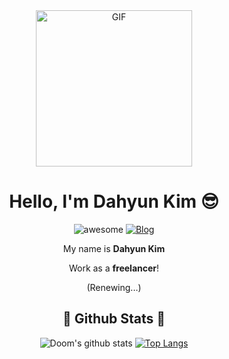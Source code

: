 <div align="center">
<img align="center" alt="GIF" height="250px" src="https://media.giphy.com/media/du3J3cXyzhj75IOgvA/giphy.gif" />

# Hello, I'm Dahyun Kim 😎
![awesome](https://camo.githubusercontent.com/abb97269de2982c379cbc128bba93ba724d8822bfbe082737772bd4feb59cb54/68747470733a2f2f63646e2e7261776769742e636f6d2f73696e647265736f726875732f617765736f6d652f643733303566333864323966656437386661383536353265336136336531353464643865383832392f6d656469612f62616467652e737667)
[![Blog](https://img.shields.io/badge/doom's-Blog-yellowgreen)](https://doooomdoom.tistory.com/)

My name is **Dahyun Kim**

Work as a **freelancer**!

(Renewing...)

## 🚀 Github Stats 🚀
![Doom's github stats](https://github-readme-stats.vercel.app/api?username=dhdh3311&theme=jolly&show_icons=true&line_height=33) [![Top Langs](https://github-readme-stats.vercel.app/api/top-langs/?username=dhdh3311&theme=jolly&langs_count=4&card_width=352)](https://github.com/anuraghazra/github-readme-stats)

</div>



<!--
**dhdh3311/dhdh3311** is a ✨ _special_ ✨ repository because its `README.md` (this file) appears on your GitHub profile.

Here are some ideas to get you started:

- 🔭 I’m currently working on ...
- 🌱 I’m currently learning ...
- 👯 I’m looking to collaborate on ...
- 🤔 I’m looking for help with ...
- 💬 Ask me about ...
- 📫 How to reach me: ...
- 😄 Pronouns: ...
- ⚡ Fun fact: ...
-->
